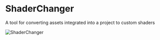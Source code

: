 # ShaderChanger
 A tool for converting assets integrated into a project to custom shaders
 
![ShaderChanger](https://github.com/emptyStory/ShaderChanger/assets/168904953/df941a8a-6c56-489a-8126-378455eaa6c6)
